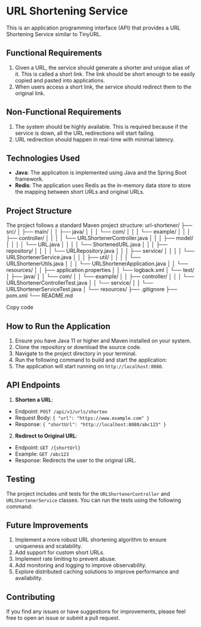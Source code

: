 # URL Shortening Service

This is an application programming interface (API) that provides a URL Shortening Service similar to TinyURL.

## Functional Requirements

1. Given a URL, the service should generate a shorter and unique alias of it. This is called a short link. The link should be short enough to be easily copied and pasted into applications.
2. When users access a short link, the service should redirect them to the original link.

## Non-Functional Requirements

1. The system should be highly available. This is required because if the service is down, all the URL redirections will start failing.
2. URL redirection should happen in real-time with minimal latency.

## Technologies Used

- **Java**: The application is implemented using Java and the Spring Boot framework.
- **Redis**: The application uses Redis as the in-memory data store to store the mapping between short URLs and original URLs.

## Project Structure

The project follows a standard Maven project structure:
url-shortener/
├── src/
│   ├── main/
│   │   ├── java/
│   │   │   └── com/
│   │   │       └── example/
│   │   │           ├── controller/
│   │   │           │   └── URLShortenerController.java
│   │   │           ├── model/
│   │   │           │   └── URL.java
│   │   │           │   └── ShortenedURL.java
│   │   │           ├── repository/
│   │   │           │   └── URLRepository.java
│   │   │           ├── service/
│   │   │           │   └── URLShortenerService.java
│   │   │           ├── util/
│   │   │           │   └── URLShortenerUtils.java
│   │   │           └── URLShortenerApplication.java
│   │   └── resources/
│   │       ├── application.properties
│   │       └── logback.xml
│   └── test/
│       ├── java/
│       │   └── com/
│       │       └── example/
│       │           ├── controller/
│       │           │   └── URLShortenerControllerTest.java
│       │           └── service/
│       │               └── URLShortenerServiceTest.java
│       └── resources/
├── .gitignore
├── pom.xml
└── README.md


Copy code

## How to Run the Application

1. Ensure you have Java 11 or higher and Maven installed on your system.
2. Clone the repository or download the source code.
3. Navigate to the project directory in your terminal.
4. Run the following command to build and start the application:
5. The application will start running on `http://localhost:8080`.

## API Endpoints

1. **Shorten a URL**:
- Endpoint: `POST /api/v1/urls/shorten`
- Request Body: `{ "url": "https://www.example.com" }`
- Response: `{ "shortUrl": "http://localhost:8080/abc123" }`

2. **Redirect to Original URL**:
- Endpoint: `GET /{shortUrl}`
- Example: `GET /abc123`
- Response: Redirects the user to the original URL.

## Testing

The project includes unit tests for the `URLShortenerController` and `URLShortenerService` classes. You can run the tests using the following command:

## Future Improvements

1. Implement a more robust URL shortening algorithm to ensure uniqueness and scalability.
2. Add support for custom short URLs.
3. Implement rate limiting to prevent abuse.
4. Add monitoring and logging to improve observability.
5. Explore distributed caching solutions to improve performance and availability.

## Contributing

If you find any issues or have suggestions for improvements, please feel free to open an issue or submit a pull request.



